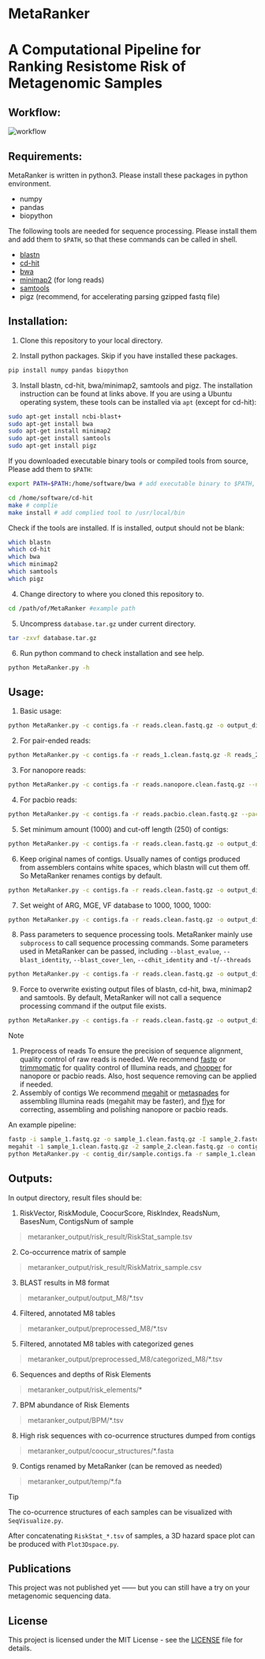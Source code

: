 # MetaRanker
A Computational Pipeline for Ranking Resistome Risk of Metagenomic Samples
=======

Workflow:
---------------
![workflow](https://github.com/user-attachments/assets/8d7a6b87-4f3f-4099-848c-ac5365bf72fe)

Requirements:
---------------
MetaRanker is written in python3. Please install these packages in python environment.
 - numpy
 - pandas
 - biopython

The following tools are needed for sequence processing. Please install them and add them to `$PATH`, so that these commands can be called in shell.
 - [blastn](https://ftp.ncbi.nlm.nih.gov/blast/executables/blast+/LATEST/)
 - [cd-hit](https://github.com/weizhongli/cdhit)
 - [bwa](https://github.com/lh3/bwa)
 - [minimap2](https://github.com/lh3/minimap2) (for long reads)
 - [samtools](https://github.com/samtools/samtools)
 - pigz (recommend, for accelerating parsing gzipped fastq file)

Installation:
---------------
1. Clone this repository to your local directory. 

2. Install python packages. Skip if you have installed these packages.
```sh
pip install numpy pandas biopython
```
3. Install blastn, cd-hit, bwa/minimap2, samtools and pigz. The installation instruction can be found at links above.
If you are using a Ubuntu operating system, these tools can be installed via `apt` (except for cd-hit):
```sh
sudo apt-get install ncbi-blast+
sudo apt-get install bwa
sudo apt-get install minimap2
sudo apt-get install samtools
sudo apt-get install pigz
```
If you downloaded executable binary tools or compiled tools from source, Please add them to `$PATH`:
```sh
export PATH=$PATH:/home/software/bwa # add executable binary to $PATH, edit in ~/.bashrc
```
```sh
cd /home/software/cd-hit
make # complie
make install # add complied tool to /usr/local/bin
```
Check if the tools are installed. If is installed, output should not be blank:
```sh
which blastn
which cd-hit
which bwa
which minimap2
which samtools
which pigz
```
4. Change directory to where you cloned this repository to.
```sh
cd /path/of/MetaRanker #example path
```
5. Uncompress `database.tar.gz` under current directory.
```sh
tar -zxvf database.tar.gz
```
6. Run python command to check installation and see help.
```sh
python MetaRanker.py -h
```

Usage: 
---------------
1. Basic usage:
```sh
python MetaRanker.py -c contigs.fa -r reads.clean.fastq.gz -o output_dir -t 16
```
2. For pair-ended reads:
```sh
python MetaRanker.py -c contigs.fa -r reads_1.clean.fastq.gz -R reads_2.clean.fastq.gz -o output_dir -t 16
```
3. For nanopore reads:
```sh
python MetaRanker.py -c contigs.fa -r reads.nanopore.clean.fastq.gz --nanopore -o output_dir -t 16
```
4. For pacbio reads:
```sh
python MetaRanker.py -c contigs.fa -r reads.pacbio.clean.fastq.gz --pacbio -o output_dir -t 16
```
5. Set minimum amount (1000) and cut-off length (250) of contigs:
```sh
python MetaRanker.py -c contigs.fa -r reads.clean.fastq.gz -o output_dir -t 16 --minnum 1000 --minlen 250
```
6. Keep original names of contigs. Usually names of contigs produced from assemblers contains white spaces,
which blastn will cut them off. So MetaRanker renames contigs by default.
```sh
python MetaRanker.py -c contigs.fa -r reads.clean.fastq.gz -o output_dir -t 16 --no_rename_contigs
```
7. Set weight of ARG, MGE, VF database to 1000, 1000, 1000:
```sh
python MetaRanker.py -c contigs.fa -r reads.clean.fastq.gz -o output_dir -t 16 --weight 1000 1000 1000
```
8. Pass parameters to sequence processing tools.
MetaRanker mainly use `subprocess` to call sequence processing commands.
Some parameters used in MetaRanker can be passed, including `--blast_evalue`, `--blast_identity`,
`--blast_cover_len`, `--cdhit_identity` and `-t`/`--threads`
```sh
python MetaRanker.py -c contigs.fa -r reads.clean.fastq.gz -o output_dir -t 64 --blast_evalue 1e-5 --blast_identity 0.9 --blast_cover_len 85 --cdhit_identity 0.9
```
9. Force to overwrite existing output files of blastn, cd-hit, bwa, minimap2 and samtools. 
By default, MetaRanker will not call a sequence processing command if the output file exists.
```sh
python MetaRanker.py -c contigs.fa -r reads.clean.fastq.gz -o output_dir -t 16 --force
```

> [!NOTE]
> 1. Preprocess of reads
> To ensure the precision of sequence alignment, quality control of raw reads is needed.
> We recommend [fastp](https://github.com/OpenGene/fastp) or [trimmomatic](https://github.com/usadellab/Trimmomatic) for quality control of Illumina reads,
> and [chopper](https://github.com/wdecoster/chopper) for nanopore or pacbio reads.
> Also, host sequence removing can be applied if needed.
> 2. Assembly of contigs
> We recommend [megahit](https://github.com/voutcn/megahit) or [metaspades](https://github.com/ablab/spades) for assembling Illumina reads (megahit may be faster),
> and [flye](https://github.com/mikolmogorov/Flye) for correcting, assembling and polishing nanopore or pacbio reads.

An example pipeline:
```sh
fastp -i sample_1.fastq.gz -o sample_1.clean.fastq.gz -I sample_2.fastq.gz -O sample_2.clean.fastq.gz -w 16
megahit -1 sample_1.clean.fastq.gz -2 sample_2.clean.fastq.gz -o contig_dir --out-prefix sample -t 16
python MetaRanker.py -c contig_dir/sample.contigs.fa -r sample_1.clean.fastq.gz -R sample_2.clean.fastq.gz -o metaranker_output -t 16
```

Outputs: 
---------------
In output directory, result files should be:

1. RiskVector, RiskModule, CoocurScore, RiskIndex, ReadsNum, BasesNum, ContigsNum of sample
> metaranker_output/risk_result/RiskStat_sample.tsv

2. Co-occurrence matrix of sample
> metaranker_output/risk_result/RiskMatrix_sample.csv

3. BLAST results in M8 format
> metaranker_output/output_M8/*.tsv

4. Filtered, annotated M8 tables
> metaranker_output/preprocessed_M8/*.tsv

5. Filtered, annotated M8 tables with categorized genes
> metaranker_output/preprocessed_M8/categorized_M8/*.tsv


6. Sequences and depths of Risk Elements
> metaranker_output/risk_elements/*

7. BPM abundance of Risk Elements
> metaranker_output/BPM/*.tsv

8. High risk sequences with co-ocurrence structures dumped from contigs
> metaranker_output/coocur_structures/*.fasta

9. Contigs renamed by MetaRanker (can be removed as needed)
> metaranker_output/temp/*.fa


> [!TIP]
> The co-ocurrence structures of each samples can be visualized with `SeqVisualize.py`.
> 
> After concatenating `RiskStat_*.tsv` of samples, a 3D hazard space plot can be produced with `Plot3Dspace.py`.

Publications
---------------
This project was not published yet —— but you can still have a try on your metagenomic sequencing data.

License
---------------
This project is licensed under the MIT License - see the [LICENSE](LICENSE) file for details.

